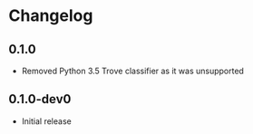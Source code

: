 # Changelog

## 0.1.0

- Removed Python 3.5 Trove classifier as it was unsupported

## 0.1.0-dev0

- Initial release